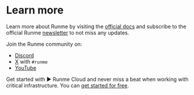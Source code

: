# Learn more

Learn more about Runme by visiting the [official docs](https://docs.runme.dev) and subscribe to the official Runme [newsletter](https://runme.dev/list) to not miss any updates.

Join the Runme community on:

- [Discord](https://discord.gg/runme)
- [X](https://x.com/runmedev) with `#runme`
- [YouTube](https://www.youtube.com/@runmedev)

Get started with ▶ Runme Cloud and never miss a beat when working with critical infrastructure. You can [get started for free](https://app.runme.dev/).
